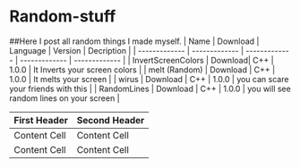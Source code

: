 # Random-stuff

##Here I post all random things I made myself.
| Name | Download | Language | Version | Decription |
| ------------- | ------------- | ------------- | ------------- | ------------- |
| InvertScreenColors | Download| C++ | 1.0.0 | It Inverts your screen colors |
| melt (Random) | Download | C++ | 1.0.0 | It melts your screen |
| wirus | Download | C++ | 1.0.0 | you can scare your friends with this | 
| RandomLines | Download | C++ | 1.0.0 | you will see random lines on your screen |




| First Header  | Second Header |
| ------------- | ------------- |
| Content Cell  | Content Cell  |
| Content Cell  | Content Cell  |
